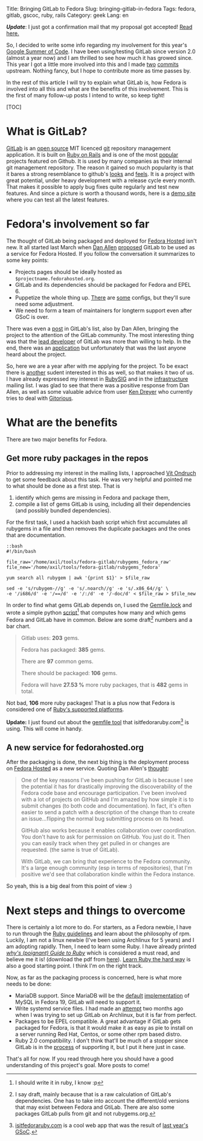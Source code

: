Title: Bringing GitLab to Fedora
Slug: bringing-gitlab-in-fedora
Tags: fedora, gitlab, gscoc, ruby, rails
Category: geek
Lang: en

***Update***: I just got a confirmation mail that my proposal got accepted! [Read here.](|filename|2013-05-27-accepted-for-gsoc-2013.md)

So, I decided to write some info regarding my involvement for this year's
[Google Summer of Code][gsoc]. I have been using/testing GitLab since
version 2.0 (almost a year now) and I am thrilled to see how much it has
growed since. This year I got a little more involved into this and
I made [two][commit-docs] [commits][commit-code] upstream. Nothing fancy, but I hope to
contribute more as time passes by.


In the rest of this article I will try to explain what GitLab is,
how Fedora is involved into all this and what are the benefits of this involvement.
This is the first of many follow-up posts I intend to write, so keep tight!


[TOC]

# What is GitLab?

[GitLab][gl-site] is an [open source][gl-github] MIT licenced [git] repository
management application. It is built on [Ruby on Rails][rails] and is
one of the most [popular][github-popular] projects featured on Github.
It is used by many companies as their internal git management repository.
The reason it gained so much popularity is that it bares a strong resemblance
to github's [looks][gl-screenshots] and [feels][gl-features].
It is a project with great potential, under heavy development with a release
cycle every month. That makes it possible to apply bug fixes quite regularly
and test new features. And since a picture is worth a thousand words, here is
a [demo site][gl-demosite] where you can test all the latest features.


# Fedora's involvement so far

The thought of GitLab being packaged and deployed for [Fedora Hosted] isn't new.
It all started last March when [Dan Allen][] [proposed][gl-proposal2012] GitLab 
to be used as a service for Fedora Hosted. If you follow the conversation 
it summarizes to some key points:

  - Projects pages should be ideally hosted as `$projectname.fedorahosted.org`.
  - GitLab and its dependencies should be packaged for Fedora and EPEL 6.
  - Puppetize the whole thing up. [There][gl-puppet1] are [some][gl-puppet2] configs, but they'll sure need some adjustment.
  - We need to form a team of maintainers for longterm support even after GSoC is over.

There was even a [post][fedora-glgroup] in GitLab's list, also by Dan Allen,
bringing the project to the attention of the GitLab community.
The most interesting thing was that the [lead developer][randx] of GitLab 
was more than willing to help. In the end, there was an [application][gl-gsoc12] but 
unfortunately that was the last anyone heard about the project.

So, here we are a year after with me applying for the project. To be exact
there is [another][harish-fellow] sudent interested in this as well, so that makes it two of us.
I have already expressed my interest in [RubySIG][] and in the [infrastructure][] mailing list.
I was glad to see that there was a positive response from Dan Allen,
as well as some valuable advice from user [Ken Dreyer][] who currently 
tries to deal with [Gitorious][].

# What are the benefits

There are two major benefits for Fedora.

## Get more ruby packages in the repos

Prior to addressing my interest in the mailing lists, I approached [Vít Ondruch][] to get some feedback about this task.
He was very helpful and pointed me to what should be done as a first step.
That is

  1. identify which gems are missing in Fedora and package them,
  2. compile a list of gems GitLab is using, including all their dependencies (and possibly bundled dependencies).
 

For the first task, I used a hackish bash script which first accumulates 
all rubygems in a file and then removes the duplicate packages and the ones
that are documentation.
    
    ::bash
    #!/bin/bash

    file_raw='/home/axil/tools/fedora-gitlab/rubygems_fedora_raw'
    file_new='/home/axil/tools/fedora-gitlab/rubygems_fedora'

    yum search all rubygem | awk '{print $1}' > $file_raw

    sed -e 's/rubygem-//g' -e 's/.noarch//g' -e 's/.x86_64//g' \
    -e '/i686/d' -e '/==/d' -e '/:/d' -e '/-doc/d' < $file_raw > $file_new


In order to find what gems GitLab depends on, I used the [Gemfile.lock][] 
and wrote a simple python [script][gemfile.py][^python-script] that computes how many and which gems 
Fedora and GitLab have in common. Below are some draft[^draft_numbers] numbers and a bar chart.

<div id="rubygems_chart"></div>

  > Gitlab uses: **203** gems.
  >
  > Fedora has packaged: **385** gems.
  >
  > There are **97** common gems.
  >
  > There should be packaged: **106** gems.
  >
  > Fedora will have **27.53 %** more ruby packages, that is **482** gems in total.




Not bad, **106** more ruby packages! That is a plus now that Fedora is considered 
one of [Ruby's supported platforms][ruby-supported]. 

**Update:** I just found out about the [gemfile tool][] that isitfedoraruby.com[^isitfedruby]
is using. This will come in handy. 

## A new service for fedorahosted.org

After the packaging is done, the next big thing is the deployment process on 
[Fedora Hosted][] as a new service. Quoting Dan Allen's [thought][deploy-quote]: 

  >One of the key reasons I've been pushing for GitLab is because I see the
  >potential it has for drastically improving the discoverability of the
  >Fedora code base and encourage participation. I've been involved with a lot
  >of projects on GitHub and I'm amazed by how simple it is to submit changes
  >(to both code and documentation). In fact, it's often easier to send a
  >patch with a description of the change than to create an issue...flipping
  >the normal bug submitting process on its head.
  >
  >GitHub also works because it enables collaboration over coordination. You
  >don't have to ask for permission on GitHub. You just do it. Then you can
  >easily track when they get pulled in or changes are requested. (the same is
  >true of GitLab).
  >
  >With GitLab, we can bring that experience to the Fedora community. It's a
  >large enough community (esp in terms of repositories), that I'm positive
  >we'd see that collaboration kindle within the Fedora instance.

So yeah, this is a big deal from this point of view :)

# Next steps and things to overcome

There is certainly a lot more to do. For starters, as a Fedora newbie, 
I have to run through the [Ruby guidelines][ruby-guidelines] and learn 
about the philosophy of rpm. Luckily, I am not a linux newbie (I've been 
using Archlinux for 5 years) and I am adopting rapidly.
Then, I need to learn some Ruby. I have already printed *[why's (poignant) Guide to Ruby][poignant]*
which is considered a must read, and believe me it is! (download the pdf from [here][poignant-pdf]). 
[Learn Ruby the hard way][hardway] is also a good starting point. Ι think I'm on the right track.

Now, as far as the packaging process is concerned, here is what more needs to be done:
 
  - MariaDB support. Since MariaDB will be the [default][mariadb-list] [implementation][mariadb-wiki] of MySQL in Fedora 19, GitLab will need to support it.
  - Write systemd service files. I had made an [attempt][gh-systemd] two months ago when I was trying to set up GitLab on Archlinux, but it is far from perfect.
  - Packages to be EPEL compatible. A great advantage if GitLab gets packaged for Fedora, is that it would make it as easy as pie to install on a server running Red Hat, Centos, or some other rpm based distro.
  - Ruby 2.0 compatibility. I don't think that'll be much of a stopper since GitLab is in the [process][gl-ruby2] of supporting it, but I put it here just in case.
 
That's all for now. If you read through here you should have a good understanding
of this project's goal. More posts to come!
 
 
[^python-script]: I should write it in ruby, I know :p
[^draft_numbers]: I say draft, mainly because that is a raw calculation of GitLab's dependencies. One has to take into account the different/old versions that may exist between Fedora and GtiLab. There are also some packages GitLab pulls from git and not rubygems.org. 
[^isitfedruby]: [isitfedoraruby.com][] is a cool web app that was the result of [last year's GSoC][gsoc12].

[gl-gsoc12]: https://fedoraproject.org/wiki/GSOC_2012/Student_Application_babakb/GitlabSetup "Student application for GitLab at GSoC 2012"
[gsoc12]: https://fedoraproject.org/wiki/GSOC_2012/Student_Application_Zuhao/IsItFedoraRuby
[isitfedoraruby.com]: http://isitfedoraruby.com
[gl-ruby2]: https://github.com/gitlabhq/gitlabhq/commit/52cd655f71c6a5393b71640c13cd95e35e8d2624
[gemfile tool]: http://isitfedoraruby.com/stats/gemfile_tool
[gh-systemd]: https://github.com/axilleas/gitlab-recipes/tree/master/systemd
[poignant-pdf]: https://github.com/downloads/mislav/poignant-guide/whys-poignant-guide-to-ruby.pdf
[poignant]: http://mislav.uniqpath.com/poignant-guide
[hardway]: http://ruby.learncodethehardway.org/book/
[ruby-guidelines]: https://fedoraproject.org/wiki/Packaging:Ruby
[mariadb-list]: https://lists.fedoraproject.org/pipermail/devel/2013-January/176584.html "Proposed F19 Feature: Replace MySQL with MariaDB"
[mariadb-wiki]: https://fedoraproject.org/wiki/Features/ReplaceMySQLwithMariaDB "Features/ReplaceMySQLwithMariaDB"
[gem2rpm]: https://github.com/lutter/gem2rpm "convert ruby gems to rpms"
[deploy-quote]: https://lists.fedoraproject.org/pipermail/infrastructure/2013-March/012680.html
[ruby-supported]: https://bugs.ruby-lang.org/projects/ruby-trunk/wiki/20SupportedPlatforms
[gemfile.py]: https://github.com/axilleas/fedora-gitlab/blob/master/gemfile.py
[Gemfile.lock]: https://github.com/gitlabhq/gitlabhq/blob/master/Gemfile.lock
[Vít Ondruch]: https://fedoraproject.org/wiki/User:Vondruch
[gsoc]: http://www.google-melange.com/gsoc/homepage/google/gsoc2013 "Google Summer of Code 2013"
[gl-site]: http://blog.gitlab.com "GitLab home page"
[git]: http://git-scm.com "git home page"
[rails]: http://rubyonrails.org/ "Ruby on Rails"
[github-popular]: https://github.com/popular/starred "GitLab featured in Github's most popular repos"
[gl-demosite]: http://demo.gitlab.com/users/sign_in "GitLab demo site"
[gl-features]: http://blog.gitlab.com/features/ "GitLab features"
[gl-screenshots]: http://gitlab.org/screenshots/ "GitLab screenshots"
[gl-github]: https://github.com/gitlabhq/gitlabhq "GitLab on Github :p"
[commit-docs]: https://github.com/gitlabhq/gitlabhq/commits/master/doc/install/installation.md?author=axilleas
[commit-code]: https://github.com/gitlabhq/gitlabhq/commits/master/lib/tasks/gitlab/check.rake?author=axilleas
[Dan Allen]: https://fedoraproject.org/wiki/User:Mojavelinux
[gl-proposal2012]: https://lists.fedoraproject.org/pipermail/infrastructure/2012-March/011463.html
[Fedora Hosted]: http://fedorahosted.org
[gl-puppet1]: https://forge.puppetlabs.com/sbadia/gitlab
[gl-puppet2]: https://forge.puppetlabs.com/lboynton/gitlab
[fedora-glgroup]: https://groups.google.com/forum/?fromgroups=#!topic/gitlabhq/SQMDi-yyXmU
[randx]: https://github.com/randx
[harish-fellow]: https://lists.fedoraproject.org/pipermail/summer-coding/2013-March/000286.html
[RubySIG]: https://lists.fedoraproject.org/pipermail/ruby-sig/2013-March/001270.html
[infrastructure]: https://lists.fedoraproject.org/pipermail/infrastructure/2013-March/012631.html
[Ken Dreyer]: https://fedoraproject.org/wiki/User:Ktdreyer
[Gitorious]: https://fedoraproject.org/wiki/User:Ktdreyer/Gitorious

<!--Load the AJAX API-->
<script type="text/javascript" src="https://www.google.com/jsapi"></script>
<script type="text/javascript">

  // Load the Visualization API and the piechart package.
  google.load('visualization', '1.0', {'packages':['corechart']});

  // Set a callback to run when the Google Visualization API is loaded.
  google.setOnLoadCallback(drawChart);

  // Callback that creates and populates a data table,  
  // instantiates the pie chart, passes in the data and
  // draws it.
  function drawChart() {

  // Create the data table.
  var data = new google.visualization.DataTable();
  data.addColumn('string', '');
  data.addColumn('number', 'rubygems');
  data.addRows([
    ['GitLab', 203],
    ['Fedora', 385],
    ['Common', 97],
    ['To be packaged', 106],
    ['Total after packaging', 482]
    ]);

  // Set chart options
  var options = {'title':'Numbers calculated on 08-04-2013', 'width':600, 'height':500};

  // Instantiate and draw our chart, passing in some options.
  var chart = new google.visualization.BarChart(document.getElementById('rubygems_chart'));
  chart.draw(data, options);
  }
</script>
